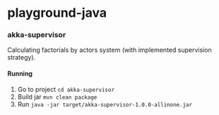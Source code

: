 # playground-java


### akka-supervisor
Calculating factorials by actors system (with implemented supervision strategy).

#### Running
1. Go to project `cd akka-supervisor`
2. Build jar `mvn clean package`
3. Run `java -jar target/akka-supervisor-1.0.0-allinone.jar`
